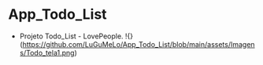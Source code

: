 # App_Todo_List
- Projeto Todo_List - LovePeople.
!{}(https://github.com/LuGuMeLo/App_Todo_List/blob/main/assets/Imagens/Todo_tela1.png)
